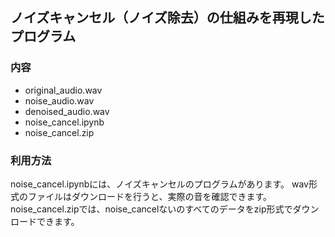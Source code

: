 ## ノイズキャンセル（ノイズ除去）の仕組みを再現したプログラム

### 内容
- original_audio.wav
- noise_audio.wav 
- denoised_audio.wav
- noise_cancel.ipynb
- noise_cancel.zip

### 利用方法
noise_cancel.ipynbには、ノイズキャンセルのプログラムがあります。
wav形式のファイルはダウンロードを行うと、実際の音を確認できます。
noise_cancel.zipでは、noise_cancelないのすべてのデータをzip形式でダウンロードできます。
